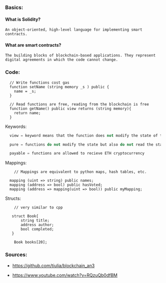 
### Basics:

#### What is Solidity?

    An object-oriented, high-level language for implementing smart contracts. 

#### What are smart contracts?

    The building blocks of blockchain-based applications. They represent digital agreements in which the code cannot change.

### Code:

```solidity
  // Write functions cost gas
  function setName (string memory _s ) public {
    name = _s;
  }

  // Read functions are free, reading from the blockchain is free
  function getName() public view returns (string memory){
    return name;
  }

```

Keywords:

```cpp
  view = keyword means that the function does not modify the state of the blockchain

  pure = functions do not modify the state but also do not read the state

  payable = functions are allowed to recieve ETH cryptocurrency
```

Mappings:

```solidity
    // Mappings are equivalent to python maps, hash tables, etc.

  mapping (uint => string) public names;
  mapping (address => bool) public hasVoted;
  mapping (address => mapping(uint => bool)) public myMapping;

```


Structs:
```solidity
    // very similar to cpp

   struct Book{
       string title;
       address author;
       bool completed;
   }

    Book books[20];
```


### Sources:
- https://github.com/tiulia/blockchain_an3

- https://www.youtube.com/watch?v=RQzuQb0dfBM
